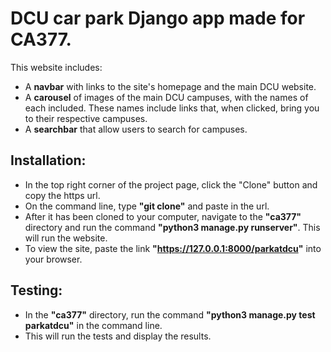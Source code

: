 # DCU car park Django app made for CA377.
This website includes:
* A **navbar** with links to the site's homepage and the main DCU website.
* A **carousel** of images of the main DCU campuses, with the names of each included. These names include links that, when clicked, bring you to their respective campuses.
* A **searchbar** that allow users to search for campuses.

## Installation:
* In the top right corner of the project page, click the "Clone" button and copy the https url.
* On the command line, type **"git clone"** and paste in the url.
* After it has been cloned to your computer, navigate to the **"ca377"** directory and run the command **"python3 manage.py runserver"**. This will run the website.
* To view the site, paste the link **"https://127.0.0.1:8000/parkatdcu"** into your browser.

## Testing:
* In the **"ca377"** directory, run the command **"python3 manage.py test parkatdcu"** in the command line.
* This will run the tests and display the results.